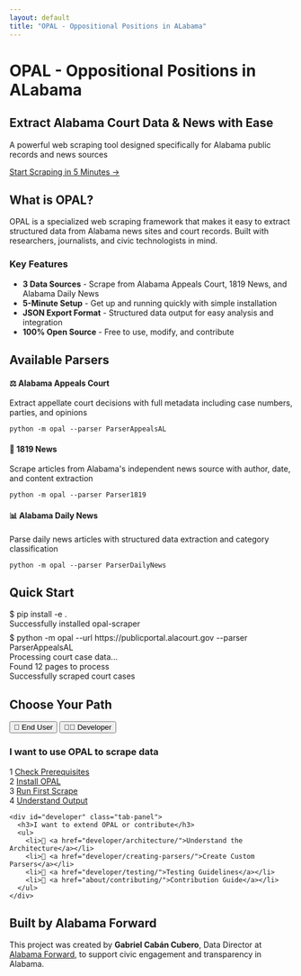 ```yaml
---
layout: default
title: "OPAL - Oppositional Positions in ALabama"
---
```


# OPAL - Oppositional Positions in ALabama

<div class="quick-start-hero">
  <h2>Extract Alabama Court Data & News with Ease</h2>
  <p>A powerful web scraping tool designed specifically for Alabama public records and news sources</p>
  <a href="getting-started/quickstart-tutorial/" class="md-button">Start Scraping in 5 Minutes →</a>
</div>

## What is OPAL?

OPAL is a specialized web scraping framework that makes it easy to extract structured data from Alabama news sites and court records. Built with researchers, journalists, and civic technologists in mind.

### Key Features

- **3 Data Sources** - Scrape from Alabama Appeals Court, 1819 News, and Alabama Daily News
- **5-Minute Setup** - Get up and running quickly with simple installation
- **JSON Export Format** - Structured data output for easy analysis and integration
- **100% Open Source** - Free to use, modify, and contribute

## Available Parsers

<div class="feature-grid">
  <div class="feature-card" onclick="window.location.href='user-guide/parsers/ParserAppealsAL/'">
    <h4>⚖️ Alabama Appeals Court</h4>
    <p>Extract appellate court decisions with full metadata including case numbers, parties, and opinions</p>
    <code>python -m opal --parser ParserAppealsAL</code>
  </div>
  <div class="feature-card" onclick="window.location.href='user-guide/parsers/Parser1819/'">
    <h4>📰 1819 News</h4>
    <p>Scrape articles from Alabama's independent news source with author, date, and content extraction</p>
    <code>python -m opal --parser Parser1819</code>
  </div>
  <div class="feature-card" onclick="window.location.href='user-guide/parsers/ParserDailyNews/'">
    <h4>📊 Alabama Daily News</h4>
    <p>Parse daily news articles with structured data extraction and category classification</p>
    <code>python -m opal --parser ParserDailyNews</code>
  </div>
</div>

## Quick Start

<div class="terminal-window">
  <div class="terminal-header">
    <div class="terminal-dot red"></div>
    <div class="terminal-dot yellow"></div>
    <div class="terminal-dot green"></div>
  </div>
  <div class="terminal-body">
    <div>
      <span class="terminal-prompt">$</span>
      <span class="terminal-command">pip install -e .</span>
    </div>
    <div class="terminal-output">Successfully installed opal-scraper</div>
    <div style="margin-top: 0.5rem;">
      <span class="terminal-prompt">$</span>
      <span class="terminal-command">python -m opal --url https://publicportal.alacourt.gov --parser ParserAppealsAL</span>
    </div>
    <div class="terminal-output">
      Processing court case data...<br>
      Found 12 pages to process<br>
      Successfully scraped court cases
    </div>
  </div>
</div>

## Choose Your Path

<div class="tab-container">
  <div class="tab-buttons">
    <button class="tab-button active" onclick="showTab('enduser')">👤 End User</button>
    <button class="tab-button" onclick="showTab('developer')">👨‍💻 Developer</button>
  </div>
  
  <div class="tab-content">
    <div id="enduser" class="tab-panel active">
      <h3>I want to use OPAL to scrape data</h3>
      <div class="progress-tracker">
        <div class="progress-step">
          <span>1</span>
          <span class="progress-step-label"><a href="getting-started/prerequisites-checker/">Check Prerequisites</a></span>
        </div>
        <div class="progress-step">
          <span>2</span>
          <span class="progress-step-label"><a href="getting-started/complete-setup-guide/">Install OPAL</a></span>
        </div>
        <div class="progress-step">
          <span>3</span>
          <span class="progress-step-label"><a href="getting-started/quickstart-tutorial/">Run First Scrape</a></span>
        </div>
        <div class="progress-step">
          <span>4</span>
          <span class="progress-step-label"><a href="user-guide/output-examples/">Understand Output</a></span>
        </div>
      </div>
    </div>
    
    <div id="developer" class="tab-panel">
      <h3>I want to extend OPAL or contribute</h3>
      <ul>
        <li>📐 <a href="developer/architecture/">Understand the Architecture</a></li>
        <li>🔧 <a href="developer/creating-parsers/">Create Custom Parsers</a></li>
        <li>🧪 <a href="developer/testing/">Testing Guidelines</a></li>
        <li>🤝 <a href="about/contributing/">Contribution Guide</a></li>
      </ul>
    </div>
  </div>
</div>

## Built by Alabama Forward

This project was created by **Gabriel Cabán Cubero**, Data Director at [Alabama Forward](https://www.alabamaforward.org/), to support civic engagement and transparency in Alabama.

<script>
function showTab(tabName) {
  // Hide all panels
  document.querySelectorAll('.tab-panel').forEach(panel => {
    panel.classList.remove('active');
  });
  
  // Remove active from all buttons
  document.querySelectorAll('.tab-button').forEach(button => {
    button.classList.remove('active');
  });
  
  // Show selected panel
  document.getElementById(tabName).classList.add('active');
  
  // Mark button as active
  event.target.classList.add('active');
}
</script>
